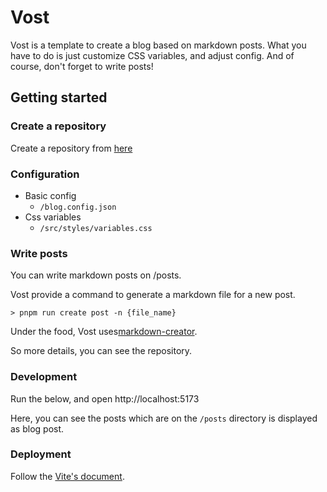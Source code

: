 # Vost 
Vost is a template to create a blog based on markdown posts.
What you have to do is just customize CSS variables, and adjust config.
And of course, don't forget to write posts!

## Getting started

### Create a repository
Create a repository from [here](https://github.com/ryo-gk/vost/generate)

### Configuration

- Basic config
  - `/blog.config.json`
- Css variables
  - `/src/styles/variables.css`

### Write posts
You can write markdown posts on /posts.

Vost provide a command to generate a markdown file for a new post.

```shell
> pnpm run create post -n {file_name}
```

Under the food, Vost uses[markdown-creator](https://github.com/ryo-gk/markdown-creator).

So more details, you can see the repository.

### Development
Run the below, and open http://localhost:5173

Here, you can see the posts which are on the `/posts` directory is displayed as blog post.

### Deployment
Follow the [Vite's document](https://vitejs.dev/guide/static-deploy.html).

